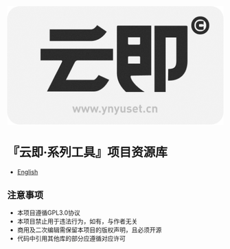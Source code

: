 ![logo](VI/logo_ynyuset.png)

# 『云即·系列工具』项目资源库
- [English](README.en.md)

## 注意事项
+ 本项目遵循GPL3.0协议
+ 本项目禁止用于违法行为，如有，与作者无关
+ 商用及二次编辑需保留本项目的版权声明，且必须开源
+ 代码中引用其他库的部分应遵循对应许可